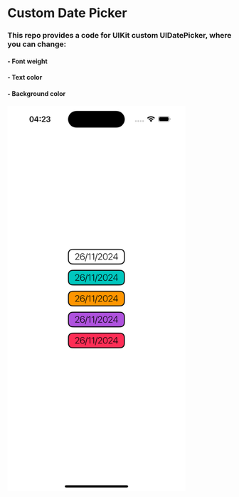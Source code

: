 # Custom Date Picker

### This repo provides a code for UIKit custom UIDatePicker, where you can change:
#### - Font weight
#### - Text color
#### - Background color

<img src="./README-images/appSnapshot.png" width="400" alt="App snapshot">
